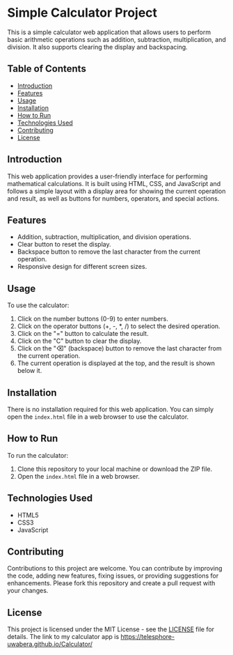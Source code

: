 # Simple Calculator Project

This is a simple calculator web application that allows users to perform basic arithmetic operations such as addition, subtraction, multiplication, and division. It also supports clearing the display and backspacing.

## Table of Contents

- [Introduction](#introduction)
- [Features](#features)
- [Usage](#usage)
- [Installation](#installation)
- [How to Run](#how-to-run)
- [Technologies Used](#technologies-used)
- [Contributing](#contributing)
- [License](#license)

## Introduction

This web application provides a user-friendly interface for performing mathematical calculations. It is built using HTML, CSS, and JavaScript and follows a simple layout with a display area for showing the current operation and result, as well as buttons for numbers, operators, and special actions.

## Features

- Addition, subtraction, multiplication, and division operations.
- Clear button to reset the display.
- Backspace button to remove the last character from the current operation.
- Responsive design for different screen sizes.

## Usage

To use the calculator:

1. Click on the number buttons (0-9) to enter numbers.
2. Click on the operator buttons (+, -, *, /) to select the desired operation.
3. Click on the "=" button to calculate the result.
4. Click on the "C" button to clear the display.
5. Click on the "⌫" (backspace) button to remove the last character from the current operation.
6. The current operation is displayed at the top, and the result is shown below it.

## Installation

There is no installation required for this web application. You can simply open the `index.html` file in a web browser to use the calculator.

## How to Run

To run the calculator:

1. Clone this repository to your local machine or download the ZIP file.
2. Open the `index.html` file in a web browser.

## Technologies Used

- HTML5
- CSS3
- JavaScript

## Contributing

Contributions to this project are welcome. You can contribute by improving the code, adding new features, fixing issues, or providing suggestions for enhancements. Please fork this repository and create a pull request with your changes.

## License

This project is licensed under the MIT License - see the [LICENSE](LICENSE) file for details.
The link to my calculator app is https://telesphore-uwabera.github.io/Calculator/
